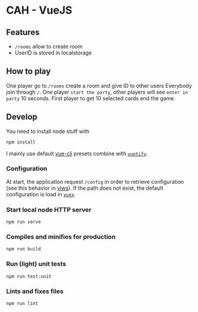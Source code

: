 # CAH - VueJS

## Features
- `/rooms` allow to create room
- UserID is stored in localstorage


## How to play

One player go to `/rooms` create a room and give ID to other users
Everybody join through `/`.
One player `start the party`, other players will see `enter in party` 10 seconds.
First player to get 10 selected cards end the game.

## Develop

You need to install node stuff with
```bash
npm install
```

I mainly use default [vue-cli](https://cli.vuejs.org/) presets combine with [`vuetify`](https://vuetifyjs.com/).

### Configuration

At start, the application request `/config` in order to retrieve configuration (see this behavior in [viws](https://github.com/ViBiOh/viws#environment-variables)). If the path does not exist, the default configuration is load in [`vuex`](https://vuex.vuejs.org/).

### Start local node HTTP server
```
npm run serve
```

### Compiles and minifies for production
```
npm run build
```

### Run (light) unit tests
```
npm run test:unit
```

### Lints and fixes files
```
npm run lint
```

